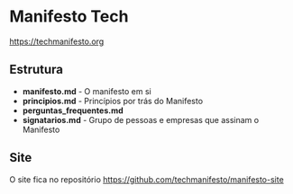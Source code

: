 # Manifesto Tech

https://techmanifesto.org

## Estrutura

* **manifesto.md** - O manifesto em si
* **principios.md** - Princípios por trás do Manifesto
* **perguntas_frequentes.md**
* **signatarios.md** - Grupo de pessoas e empresas que assinam o Manifesto

## Site

O site fica no repositório https://github.com/techmanifesto/manifesto-site
